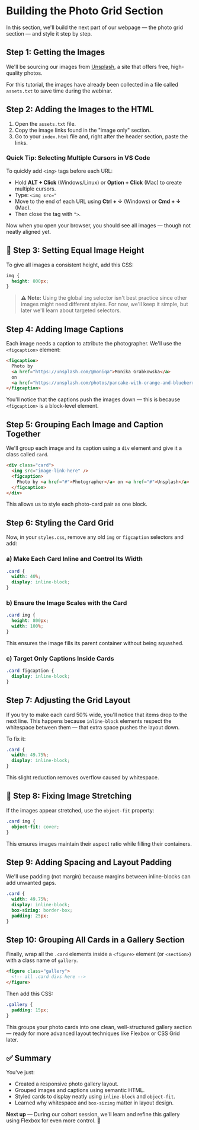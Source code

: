 # Building the Photo Grid Section

In this section, we'll build the next part of our webpage — the photo grid section — and style it step by step.

## Step 1: Getting the Images

We'll be sourcing our images from [Unsplash](https://unsplash.com), a site that offers free, high-quality photos.

For this tutorial, the images have already been collected in a file called `assets.txt` to save time during the webinar.

##  Step 2: Adding the Images to the HTML

1. Open the `assets.txt` file.
2. Copy the image links found in the "image only" section.
3. Go to your `index.html` file and, right after the header section, paste the links.

###  Quick Tip: Selecting Multiple Cursors in VS Code

To quickly add `<img>` tags before each URL:

- Hold **ALT + Click** (Windows/Linux) or **Option + Click** (Mac) to create multiple cursors.
- Type: `<img src="`
- Move to the end of each URL using **Ctrl + ↓** (Windows) or **Cmd + ↓** (Mac).
- Then close the tag with `">`.

Now when you open your browser, you should see all images — though not neatly aligned yet.

## 📏 Step 3: Setting Equal Image Height

To give all images a consistent height, add this CSS:

```css
img {
  height: 800px;
}
```

> **⚠️ Note:** Using the global `img` selector isn't best practice since other images might need different styles. For now, we'll keep it simple, but later we'll learn about targeted selectors.

##  Step 4: Adding Image Captions

Each image needs a caption to attribute the photographer. We'll use the `<figcaption>` element:

```html
<figcaption>
  Photo by
  <a href="https://unsplash.com/@moniqa">Monika Grabkowska</a>
  on
  <a href="https://unsplash.com/photos/pancake-with-orange-and-blueberries-beside-scattered-chocolate-and-coffee-beans-P1aohbiT-EY">Unsplash</a>
</figcaption>
```

You'll notice that the captions push the images down — this is because `<figcaption>` is a block-level element.

##  Step 5: Grouping Each Image and Caption Together

We'll group each image and its caption using a `div` element and give it a class called `card`.

```html
<div class="card">
  <img src="image-link-here" />
  <figcaption>
    Photo by <a href="#">Photographer</a> on <a href="#">Unsplash</a>
  </figcaption>
</div>
```

This allows us to style each photo-card pair as one block.

##  Step 6: Styling the Card Grid

Now, in your `styles.css`, remove any old `img` or `figcaption` selectors and add:

### a) Make Each Card Inline and Control Its Width

```css
.card {
  width: 40%;
  display: inline-block;
}
```

### b) Ensure the Image Scales with the Card

```css
.card img {
  height: 800px;
  width: 100%;
}
```

This ensures the image fills its parent container without being squashed.

### c) Target Only Captions Inside Cards

```css
.card figcaption {
  display: inline-block;
}
```

##  Step 7: Adjusting the Grid Layout

If you try to make each card 50% wide, you'll notice that items drop to the next line. This happens because `inline-block` elements respect the whitespace between them — that extra space pushes the layout down.

To fix it:

```css
.card {
  width: 49.75%;
  display: inline-block;
}
```

This slight reduction removes overflow caused by whitespace.

## 🧩 Step 8: Fixing Image Stretching

If the images appear stretched, use the `object-fit` property:

```css
.card img {
  object-fit: cover;
}
```

This ensures images maintain their aspect ratio while filling their containers.

##  Step 9: Adding Spacing and Layout Padding

We'll use padding (not margin) because margins between inline-blocks can add unwanted gaps.

```css
.card {
  width: 49.75%;
  display: inline-block;
  box-sizing: border-box;
  padding: 25px;
}
```

##  Step 10: Grouping All Cards in a Gallery Section

Finally, wrap all the `.card` elements inside a `<figure>` element (or `<section>`) with a class name of `gallery`.

```html
<figure class="gallery">
  <!-- all .card divs here -->
</figure>
```

Then add this CSS:

```css
.gallery {
  padding: 15px;
}
```

This groups your photo cards into one clean, well-structured gallery section — ready for more advanced layout techniques like Flexbox or CSS Grid later.

## ✅ Summary

You've just:

- Created a responsive photo gallery layout.
- Grouped images and captions using semantic HTML.
- Styled cards to display neatly using `inline-block` and `object-fit`.
- Learned why whitespace and `box-sizing` matter in layout design.

**Next up** — During our cohort session, we'll learn and refine this gallery using Flexbox for even more control. 🚀